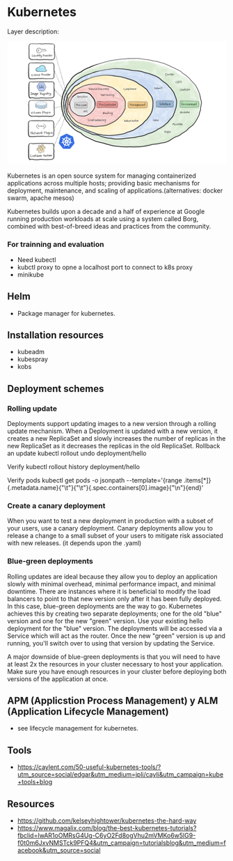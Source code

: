 # Kubernetes

Layer description:

<img src="./kubernetes.png">

Kubernetes is an open source system for managing containerized applications across multiple hosts; providing basic mechanisms for deployment, maintenance, and scaling of applications.(alternatives: docker swarm, apache mesos)

Kubernetes builds upon a decade and a half of experience at Google running production workloads at scale using a system called Borg, combined with best-of-breed ideas and practices from the community.

### For trainning and evaluation

* Need kubectl
* kubctl proxy to opne a localhost port to connect to k8s proxy
* minikube

## Helm 
* Package manager for kubernetes. 

## Installation resources 

* kubeadm 
* kubespray
* kobs

## Deployment schemes

### Rolling update
Deployments support updating images to a new version through a rolling update mechanism. When a Deployment is updated with a new version, it creates a new ReplicaSet and slowly increases the number of replicas in the new ReplicaSet as it decreases the replicas in the old ReplicaSet.
Rollback an update
kubectl rollout undo deployment/hello

Verify 
kubectl rollout history deployment/hello

Verify pods 
kubectl get pods -o jsonpath --template='{range .items[*]}{.metadata.name}{"\t"}{"\t"}{.spec.containers[0].image}{"\n"}{end}'


### Create a canary deployment
When you want to test a new deployment in production with a subset of your users, use a canary deployment. Canary deployments allow you to release a change to a small subset of your users to mitigate risk associated with new releases.
(it depends upon the .yaml) 

### Blue-green deployments
Rolling updates are ideal because they allow you to deploy an application slowly with minimal overhead, minimal performance impact, and minimal downtime. There are instances where it is beneficial to modify the load balancers to point to that new version only after it has been fully deployed. In this case, blue-green deployments are the way to go.
Kubernetes achieves this by creating two separate deployments; one for the old "blue" version and one for the new "green" version. Use your existing hello deployment for the "blue" version. The deployments will be accessed via a Service which will act as the router. Once the new "green" version is up and running, you'll switch over to using that version by updating the Service.

A major downside of blue-green deployments is that you will need to have at least 2x the resources in your cluster necessary to host your application. Make sure you have enough resources in your cluster before deploying both versions of the application at once.

## APM (Applicstion Process Management) y ALM (Application Lifecycle Management)  
* see lifecycle management for kubernetes. 


## Tools 
* https://caylent.com/50-useful-kubernetes-tools/?utm_source=social/edgar&utm_medium=jpli/cayli&utm_campaign=kube+tools+blog


## Resources
* https://github.com/kelseyhightower/kubernetes-the-hard-way
* https://www.magalix.com/blog/the-best-kubernetes-tutorials?fbclid=IwAR1oOMRsG4Ug-C6yO2Fd8ogVhu2mVMKo6w5lG9-f0t0m6JxvNMSTck9PFQ4&utm_campaign=tutorialsblog&utm_medium=facebook&utm_source=social
